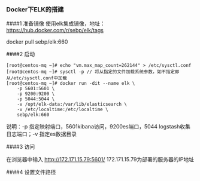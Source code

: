 ### Docker下ELK的搭建

####1 准备镜像
使用elk集成镜像，地址：https://hub.docker.com/r/sebp/elk/tags

docker pull sebp/elk:660

####2 启动

	[root@centos-mq ~]# echo "vm.max_map_count=262144" > /etc/sysctl.conf
	[root@centos-mq ~]# sysctl -p // 将从指定的文件加载系统参数，如不指定即从/etc/sysctl.conf中加载
	[root@centos-mq ~]# docker run -dit --name elk \
    	-p 5601:5601 \
    	-p 9200:9200 \
    	-p 5044:5044 \
    	-v /opt/elk-data:/var/lib/elasticsearch \
    	-v /etc/localtime:/etc/localtime \
    	sebp/elk:660

说明：-p 指定映射端口，5601kibana访问，9200es端口，5044 logstash收集日志端口；-v 指定es数据目录

####3 访问

在浏览器中输入 http://172.171.15.79:5601/  172.171.15.79为部署的服务器的IP地址

####4 设置文件路径





